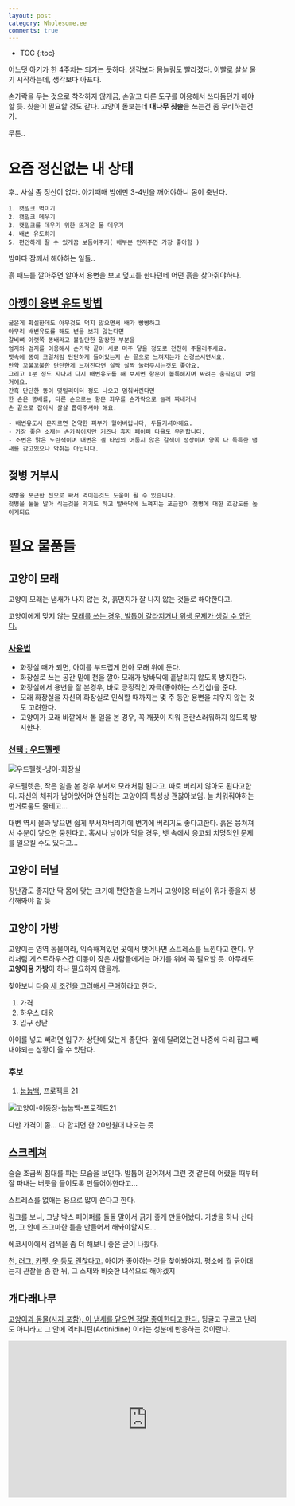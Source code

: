 ```yaml
---
layout: post
category: Wholesome.ee
comments: true
---
```


* TOC
{:toc}

어느덧 아기가 한 4주차는 되가는 듯하다.
생각보다 몸놀림도 빨라졌다.
이빨로 살살 물기 시작하는데, 생각보다 아프다.

손가락을 무는 것으로 착각하지 않게끔, 손말고 다른 도구를 이용해서 쓰다듬던가 해야할 듯.
칫솔이 필요할 것도 같다.
고양이 돌보는데 **대나무 칫솔**을 쓰는건 좀 무리하는건가.

무튼..

# 요즘 정신없는 내 상태

후.. 사실 좀 정신이 없다.
아기때매 밤에만 3-4번을 깨어야하니
몸이 축난다.

```
1. 캣밀크 먹이기
2. 캣밀크 데우기
3. 캣밀크를 데우기 위한 뜨거운 물 데우기
4. 배변 유도하기
5. 편안하게 잘 수 있게끔 보듬어주기( 배부분 만져주면 가장 좋아함 )
```
밤마다 잠깨서 해야하는 일들..

흙 패드를 깔아주면 알아서 용변을 보고 덮고를 한다던데
어떤 흙을 찾아줘야하나.

## [아깽이 용변 유도 방법](https://gall.dcinside.com/board/view/?id=cat&no=225560&page=1)

```
굶은게 확실한데도 아무것도 먹지 않으면서 배가 빵빵하고
아무리 배변유도를 해도 변을 보지 않는다면
갈비뼈 아랫쪽 똥배라고 불릴만한 말캉한 부분을
엄지와 검지를 이용해서 손가락 끝이 서로 마주 닿을 정도로 천천히 주물러주세요.
뱃속에 똥이 코일처럼 단단하게 들어있는지 손 끝으로 느껴지는가 신경쓰시면서요.
만약 꼬불꼬불한 단단한게 느껴진다면 살짝 살짝 눌러주시는것도 좋아요.
그리고 1분 정도 지나서 다시 배변유도를 해 보시면 항문이 볼록해지며 싸려는 움직임이 보일거에요.
간혹 단단한 똥이 몇밀리미터 정도 나오고 멈춰버린다면 
한 손은 똥배를, 다른 손으로는 항문 좌우를 손가락으로 눌러 짜내거나
손 끝으로 잡아서 살살 뽑아주셔야 해요.
```

```
- 배변유도시 문지르면 연약한 피부가 헐어버립니다, 두들기셔야해요.
- 가장 좋은 소재는 손가락이지만 거즈나 휴지 페이퍼 타올도 무관합니다.
- 소변은 맑은 노란색이며 대변은 겔 타입의 어둡지 않은 갈색이 정상이며 양쪽 다 독특한 냄새를 갖고있으나 악취는 아닙니다.
```

## 젖병 거부시

```
젖병을 포근한 천으로 싸서 먹이는것도 도움이 될 수 있습니다.
젖병을 둘둘 말아 식는것을 막기도 하고 발바닥에 느껴지는 포근함이 젖병에 대한 호감도를 높이게되요
```


# 필요 물품들

## 고양이 모래

고양이 모래는 냄새가 나지 않는 것,
흙먼지가 잘 나지 않는 것들로 해야한다고.

고양이에게 맞지 않는 [모래를 쓰는 경우,
발톱이 갈라지거나 위생 문제가 생길 수 있단다.](http://www.petzzi.com/bbs/board.php?bo_table=ency_info&wr_id=419#bo_v_con)

### [사용법](https://ko.wikihow.com/%EA%B3%A0%EC%96%91%EC%9D%B4-%ED%99%94%EC%9E%A5%EC%8B%A4-%EC%82%AC%EC%9A%A9-%ED%9B%88%EB%A0%A8%EB%B2%95)

- 화장실 때가 되면, 아이를 부드럽게 안아 모래 위에 둔다.
- 화장실로 쓰는 공간 밑에 천을 깔아 모래가 방바닥에 흩날리지 않도록 방지한다.
- 화장실에서 용변을 잘 본경우, 바로 긍정적인 자극(좋아하는 스킨십)을 준다.
- 모래 화장실을 자신의 화장실로 인식할 때까지는 몇 주 동안 용변을 치우지 않는 것도 고려한다.
- 고양이가 모래 바깥에서 볼 일을 본 경우, 꼭 깨끗이 지워 혼란스러워하지 않도록 방지한다.

### [선택 : 우드펠렛](https://enja.co.kr/630)

![우드펠렛-냥이-화장실](https://t1.daumcdn.net/cfile/tistory/236B213B55E8228B0D)

우드펠렛은, 작은 일을 본 경우 부서져 모래처럼 된다고.
따로 버리지 않아도 된다고한다.
자신의 체취가 남아있어야 안심하는 고양이의 특성상 괜찮아보임.
늘 치워줘야하는 번거로움도 줄테고...

대변 역시 물과 닿으면 쉽게 부서져버리기에 변기에 버리기도 좋다고한다.
흙은 뭉쳐져서 수분이 닿으면 뭉친다고.
혹시나 냥이가 먹을 경우, 뱃 속에서 응고되 치명적인 문제를 일으킬 수도 있다고...


## 고양이 터널

장난감도 좋지만 딱 몸에 맞는 크기에 편안함을 느끼니
고양이용 터널이 뭐가 좋을지 생각해봐야 할 듯



## 고양이 가방

고양이는 영역 동물이라, 익숙해져있던 곳에서 벗어나면
스트레스를 느낀다고 한다. 우리처럼 게스트하우스간 이동이 잦은 사람들에게는 아기를 위해 꼭 필요할 듯.
아무래도 **고양이용 가방**이 하나 필요하지 않을까.

찾아보니 [다음 세 조건을 고려해서 구매](https://mypetlife.co.kr/14773/)하라고 한다.

1. 가격
2. 하우스 대용
3. 입구 상단

아이를 넣고 빼려면 입구가 상단에 있는게 좋단다. 옆에 달려있는건 나중에 다리 잡고 빼내야되는 상황이 올 수 있단다.


### 후보

1. [눕눕백](https://project21.kr/product/detail.html?product_no=49&cate_no=47&display_group=1), 프로젝트 21

![고양이-이동장-눕눕백-프로젝트21](https://scontent.fcgk6-1.fna.fbcdn.net/v/t1.0-9/38289203_510928579328744_7836833624497324032_n.jpg?_nc_cat=108&_nc_ht=scontent.fcgk6-1.fna&oh=cb11e02c37dda20d25178912f2c26eb0&oe=5D4C605E)

다만 가격이 좀... 다 합치면 한 20만원대 나오는 듯



## [스크레쳐](https://blog.naver.com/PostView.nhn?blogId=skdmlsos2&logNo=221104428008&widgetTypeCall=true)

슬슬 조금씩 침대를 파는 모습을 보인다.
발톱이 길어져서 그런 것 같은데
어렸을 때부터 잘 파내는 버릇을 들이도록 만들어야한다고...

스트레스를 없애는 용으로 많이 쓴다고 한다.

링크를 보니, 그냥 박스 페이퍼를 돌돌 말아서 긁기 좋게 만들어놨다.
가방을 하나 산다면, 그 안에 조그마한 틀을 만들어서 해놔야할지도...

에코시아에서 검색을 좀 더 해보니 좋은 글이 나왔다.

[천, 러그, 카펫, 옷 등도 괜찮다고.](https://kittyclysm.com/scratching-post-alternatives/) 아이가 좋아하는 것을 찾아봐야지. 평소에 뭘 긁어대는지 관찰을 좀 한 뒤, 그 소재와 비슷한 녀석으로 해야겠지


## 개다래나무

[고양이과 동물(사자 포함), 이 냄새를 맡으면 정말 좋아한다고 한다.](https://namu.wiki/w/%EA%B0%9C%EB%8B%A4%EB%9E%98%EB%82%98%EB%AC%B4#s-4)
뒹굴고 구르고 난리도 아니라고
그 안에 엑티니틴(Actinidine) 이라는 성분에 반응하는 것이란다.

<p class="aspect-ratio aspect-ratio--16x9">
 <iframe width="560" height="315" src="https://www.youtube.com/embed/RE3OEwY4uVg" frameborder="0" allow="accelerometer; autoplay; encrypted-media; gyroscope; picture-in-picture" allowfullscreen></iframe>
</p>
